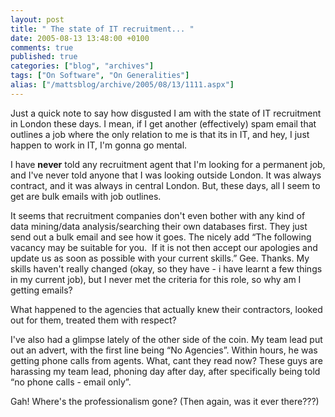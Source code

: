 ```yaml
---
layout: post
title: " The state of IT recruitment... "
date: 2005-08-13 13:48:00 +0100
comments: true
published: true
categories: ["blog", "archives"]
tags: ["On Software", "On Generalities"]
alias: ["/mattsblog/archive/2005/08/13/1111.aspx"]
---
```

<!-- more -->

<P>Just a quick note to say how disgusted I am with the state of IT recruitment in London these days. I mean, if I get another (effectively) spam email that outlines a job where the only relation to me is that its in IT, and hey, I just happen to work in IT, I'm gonna go mental.</P>
 <P>I have <STRONG>never</STRONG> told any recruitment agent that I'm looking for a permanent job, and I've never told anyone that I was looking outside London. It was always contract, and it was always in central London. But, these days, all I seem to get are bulk emails with job outlines.</P>
 <P>It seems that recruitment companies don't even bother with any kind of data mining/data analysis/searching their own databases first. They just send out a bulk email and see how it goes. The nicely add &#8220;The following vacancy may be suitable for you.&nbsp; If it is not then accept our apologies and update us as soon as possible with your current skills.&#8221; Gee. Thanks. My skills haven't really changed (okay, so they have - i have learnt a few things in my current job), but I never met the criteria for this role, so why am I getting emails?</P>
 <P>What happened to the agencies that actually knew their contractors, looked out for them, treated them with respect?</P>
 <P>I've also had a glimpse lately of the other side of the coin. My team lead put out an advert, with the first line being &#8220;No Agencies&#8221;. Within hours, he was getting phone calls from agents. What, cant they read now? These guys are harassing my team lead, phoning day after day, after specifically being told &#8220;no phone calls - email only&#8221;. </P>
 <P>Gah! Where's the professionalism gone? (Then again, was it ever there???)</P>
